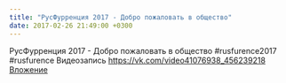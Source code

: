 ```yaml
---
title: "РусФурренция 2017 - Добро пожаловать в общество"
date: 2017-02-26 21:49:00 +0300
---
```


РусФурренция 2017 - Добро пожаловать в общество
#rusfurence2017 #rusfurence
Видеозапись
<a class="vk-attach" href="https://vk.com/video41076938_456239218">https://vk.com/video41076938_456239218</a>
<a class="vk-attach" href="https://vk.com/video41076938_456239218">Вложение</a>
